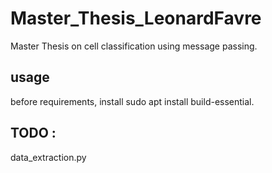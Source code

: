 # Master_Thesis_LeonardFavre
Master Thesis on cell classification using message passing.

## usage

before requirements, install sudo apt install build-essential.


## TODO :

data_extraction.py


